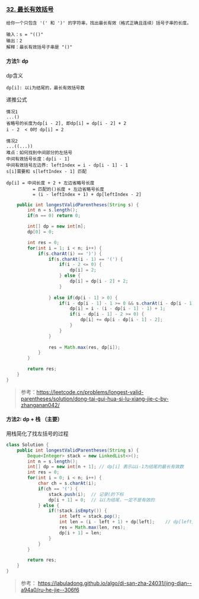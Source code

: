 ### [32. 最长有效括号](https://leetcode.cn/problems/longest-valid-parentheses/)

```
给你一个只包含 '(' 和 ')' 的字符串，找出最长有效（格式正确且连续）括号子串的长度。

输入：s = "(()"
输出：2
解释：最长有效括号子串是 "()"
```

#### 方法1: dp

dp含义

```
dp[i]: 以i为结尾的，最长有效括号数
```

递推公式

```
情况1
...()
省略号的长度为dp[i - 2], 即dp[i] = dp[i - 2] + 2
i - 2  < 0时 dp[i] = 2

情况2
...((...))
难点：如何找到中间部分的左括号
中间有效括号长度：dp[i - 1]
中间有效括号左边界: leftIndex = i - dp[i - 1] - 1
s[i]需要和 s[leftIndex - 1] 匹配

dp[i] = 中间长度 + 2 + 左边省略号长度
		  = 匹配的()长度 + 左边省略号长度
		  = (i - leftIndex + 1) + dp[leftIndex - 2]
```

```java
    public int longestValidParentheses(String s) {
        int n = s.length();
        if(n == 0) return 0;

        int[] dp = new int[n];
        dp[0] = 0;

        int res = 0;
        for(int i = 1; i < n; i++) {
            if(s.charAt(i) == ')') {
                if(s.charAt(i - 1) == '(') {
                    if(i - 2 <= 0) {
                        dp[i] = 2;
                    } else {
                        dp[i] = dp[i - 2] + 2;
                    }
                     
                } else if(dp[i - 1] > 0) {
                    if(i - dp[i - 1] - 1 >= 0 && s.charAt(i - dp[i - 1] - 1) == '(') {
                        dp[i] = i - (i - dp[i - 1] - 1) + 1;
                        if(i - dp[i - 1] - 2 >= 0) {
                            dp[i] += dp[i - dp[i - 1] - 2];
                        }
                    }
                }
     
                res = Math.max(res, dp[i]);
            }
        }

        return res;
    }
}
```

>   参考：https://leetcode.cn/problems/longest-valid-parentheses/solution/dong-tai-gui-hua-si-lu-xiang-jie-c-by-zhanganan042/



#### 方法2: dp + 栈 （主要）

用栈简化了找左括号的过程

```java
class Solution {
    public int longestValidParentheses(String s) {
        Deque<Integer> stack = new LinkedList<>();
        int n = s.length();
        int[] dp = new int[n + 1]; // dp[i] 表示以i-1为结尾的最长有效数
        int res = 0;
        for(int i = 0; i < n; i++) {
            char ch = s.charAt(i);
            if(ch == '(') {
                stack.push(i);  // 记录(的下标
                dp[i + 1] = 0;  // 以(为结尾，一定不是有效的
            } else {
                if(!stack.isEmpty()) {
                    int left = stack.pop();
                    int len = (i - left + 1) + dp[left];    // dp[left]表示left-1为结尾的最长有效数
                    res = Math.max(len, res);
                    dp[i + 1] = len;
                }
            }
        }

        return res;
    }
}
```

>   参考： https://labuladong.github.io/algo/di-san-zha-24031/jing-dian--a94a0/ru-he-jie--306f6

